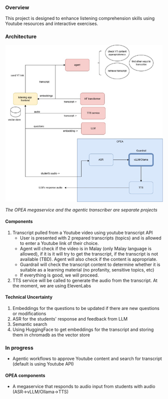### Overview

This project is designed to enhance listening comprehension skills using Youtube resources and interactive exercises. 

### Architecture
![Listening comp](opea-audio.jpg)

*The OPEA megaservice and the agentic transcriber are separate projects*

#### Components
1. Transcript pulled from a Youtube video using youtube transcript API
   - User is presented with 2 prepared transcripts (topics) and is allowed to enter a Youtube link of their choice. 
   - Agent will check if the video is in Malay (only Malay language is allowed), if it is it will try to get the transcript, if the transcript is not available (TBD). Agent will also check if the content is appropriate.
   - Guardrail will check the transcript content to determine whether it is suitable as a learning material (no profanity, sensitive topics, etc)
   - If everything is good, we will proceed.
2. TTS service will be called to generate the audio from the transcript. At the moment, we are using ElevenLabs


#### Technical Uncertainty
1. Embeddings for the questions to be updated if there are new questions or modifications
2. ASR for the students' response and feedback from LLM
3. Semantic search
4. Using HuggingFace to get embeddings for the transcript and storing them in chromadb as the vector store
### In progress
- Agentic workflows to approve Youtube content and search for transcript (default is using Youtube API)

#### OPEA components
- A megaservice that responds to audio input from students with audio (ASR->vLLM/Ollama->TTS)


